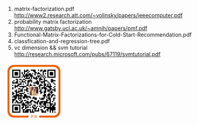 1. matrix-factorization.pdf <http://www2.research.att.com/~volinsky/papers/ieeecomputer.pdf>
2. probability matrix factorization <http://www.gatsby.ucl.ac.uk/~amnih/papers/pmf.pdf> 
3. Functional-Matrix-Factorizations-for-Cold-Start-Recommendation.pdf  
4. classfication-and-regression-tree.pdf
5. vc dimension && svm tutorial <http://research.microsoft.com/pubs/67119/svmtutorial.pdf>



<img src="payme.png" style="width:150px">
